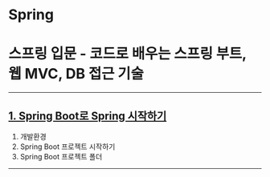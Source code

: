 
# Spring
# 스프링 입문 - 코드로 배우는 스프링 부트, 웹 MVC, DB 접근 기술

---

## <a href="1. Spring Boot로 Spring 시작하기.md" target="_blank">1. Spring Boot로 Spring 시작하기</a>
1) 개발환경
2) Spring Boot 프로젝트 시작하기
3) Spring Boot 프로젝트 폴더

---